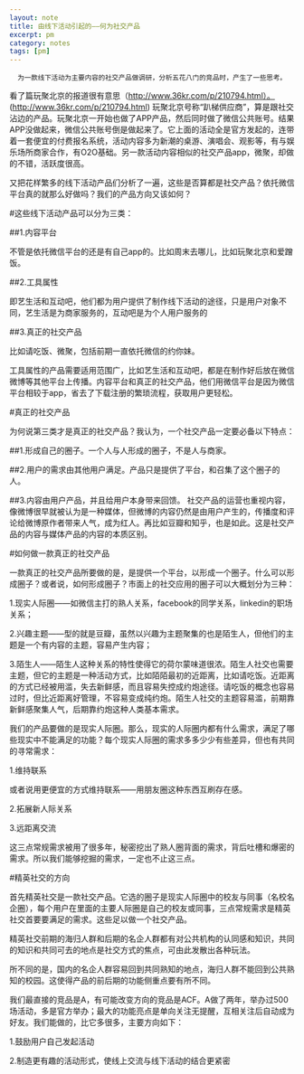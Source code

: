 ```yaml
---
layout: note
title: 由线下活动引起的——何为社交产品
excerpt: pm
category: notes
tags: [pm]
---
```


      为一款线下活动为主要内容的社交产品做调研，分析五花八门的竞品时，产生了一些思考。



看了篇玩聚北京的报道很有意思（http://www.36kr.com/p/210794.html）。 (http://www.36kr.com/p/210794.html)
玩聚北京号称“趴梯供应商”，算是跟社交沾边的产品。玩聚北京一开始也做了APP产品，然后同时做了微信公共账号。结果APP没做起来，微信公共账号倒是做起来了。它上面的活动全是官方发起的，连带着一套便宜的付费报名系统，活动内容多为新潮的桌游、演唱会、观影等，有与娱乐场所商家合作，有O2O基础。另一款活动内容相似的社交产品app，微聚，却做的不错，活跃度很高。

又把花样繁多的线下活动产品们分析了一遍，这些是否算都是社交产品？依托微信平台真的就那么好做吗？我们的产品方向又该如何？

#这些线下活动产品可以分为三类：

##1.内容平台

不管是依托微信平台的还是有自己app的。比如周末去哪儿，比如玩聚北京和爱蹭饭。

##2.工具属性

即艺生活和互动吧，他们都为用户提供了制作线下活动的途径，只是用户对象不同，艺生活是为商家服务的，互动吧是为个人用户服务的

##3.真正的社交产品

比如请吃饭、微聚，包括前期一直依托微信的约你妹。

工具属性的产品需要适用范围广，比如艺生活和互动吧，都是在制作好后放在微信微博等其他平台上传播。内容平台和真正的社交产品，他们用微信平台是因为微信平台相较于app，省去了下载注册的繁琐流程，获取用户更轻松。

#真正的社交产品

为何说第三类才是真正的社交产品？我认为，一个社交产品一定要必备以下特点：

##1.形成自己的圈子。一个人与人形成的圈子，不是人与商家。

##2.用户的需求由其他用户满足。产品只是提供了平台，和召集了这个圈子的人。

##3.内容由用户产品，并且给用户本身带来回馈。
社交产品的运营也重视内容，像微博很早就被认为是一种媒体，但微博的内容仍然是由用户产生的，传播度和评论给微博原作者带来人气，成为红人。再比如豆瓣和知乎，也是如此。这是社交产品的内容与媒体产品的内容的本质区别。

#如何做一款真正的社交产品

一款真正的社交产品所要做的是，是提供一个平台，以形成一个圈子。什么可以形成圈子？或者说，如何形成圈子？市面上的社交应用的圈子可以大概划分为三种：

1.现实人际圈——如微信主打的熟人关系，facebook的同学关系，linkedin的职场关系；

2.兴趣主题——型的就是豆瓣，虽然以兴趣为主题聚集的也是陌生人，但他们的主题是一个有内容的主题，容易产生内容；

3.陌生人——陌生人这种关系的特性使得它的荷尔蒙味道很浓。陌生人社交也需要主题，但它的主题是一种活动方式，比如陌陌最初的近距离，比如请吃饭。近距离的方式已经被用滥，失去新鲜感，而且容易失控成约炮途径。请吃饭的概念也容易过时，但比近距离好管理，不容易变成纯约炮。陌生人社交的主题容易滥，前期靠新鲜感聚集人气，后期靠约炮这种人类基本需求。

我们的产品要做的是现实人际圈。那么，现实的人际圈内都有什么需求，满足了哪些现实中不能满足的功能？每个现实人际圈的需求多多少少有些差异，但也有共同的寻常需求：

1.维持联系

或者说用更便宜的方式维持联系——用朋友圈这种东西互刷存在感。

2.拓展新人际关系

3.远距离交流

这三点常规需求被用了很多年，秘密挖出了熟人圈背面的需求，背后吐槽和爆密的需求。所以我们能够挖掘的需求，一定也不止这三点。

#精英社交的方向

首先精英社交是一款社交产品。它选的圈子是现实人际圈中的校友与同事（名校名企圈），每个用户在里面的主要人际圈是自己的校友或同事，三点常规需求是精英社交首要要满足的需求。这些足以做一个社交产品。

精英社交前期的海归人群和后期的名企人群都有对公共机构的认同感和知识，共同的知识和共同可去的地点是社交方式的焦点，可由此发散出各种玩法。

所不同的是，国内的名企人群容易回到共同熟知的地点，海归人群不能回到公共熟知的校园。这使得产品的前后期的功能侧重点要有所不同。

我们最直接的竞品是A，有可能改变方向的竞品是ACF。A做了两年，举办过500场活动，多是官方举办；最大的功能亮点是单向关注无提醒，互相关注后自动成为好友。我们能做的，比它多很多，主要方向如下：

1.鼓励用户自己发起活动

2.制造更有趣的活动形式，使线上交流与线下活动的结合更紧密


